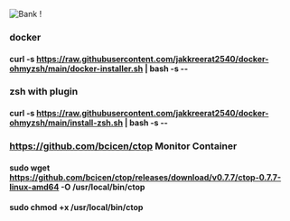 ![Bank !](https://images.unsplash.com/photo-1629654297299-c8506221ca97?ixlib=rb-1.2.1&ixid=MnwxMjA3fDB8MHxwaG90by1wYWdlfHx8fGVufDB8fHx8&auto=format&fit=crop&w=1974&q=80)

### docker 
#### curl -s **https://raw.githubusercontent.com/jakkreerat2540/docker-ohmyzsh/main/docker-installer.sh** | bash -s --

### zsh with plugin 

#### curl -s **https://raw.githubusercontent.com/jakkreerat2540/docker-ohmyzsh/main/install-zsh.sh** | bash -s --

####


### https://github.com/bcicen/ctop Monitor Container
#### sudo wget https://github.com/bcicen/ctop/releases/download/v0.7.7/ctop-0.7.7-linux-amd64 -O /usr/local/bin/ctop
#### sudo chmod +x /usr/local/bin/ctop
